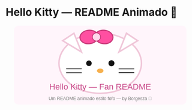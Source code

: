 # Hello Kitty — README Animado 💖

<div align="center">
  <svg xmlns="http://www.w3.org/2000/svg" width="460" height="210" viewBox="0 0 460 210" aria-label="Hello Kitty fan art animated">
    <rect width="100%" height="100%" rx="12" fill="#FFF5FB" />
    <g transform="translate(80,20)">
      <ellipse cx="150" cy="80" rx="110" ry="80" fill="#ffffff" stroke="#f0c7d9" stroke-width="4"/>
      <g fill="#121212">
        <circle cx="120" cy="80" r="8">
          <animate attributeName="r" values="8;2;8" dur="2.2s" repeatCount="indefinite" />
        </circle>
        <circle cx="180" cy="80" r="8">
          <animate attributeName="r" values="8;2;8" dur="2.2s" begin="0.25s" repeatCount="indefinite" />
        </circle>
      </g>
      <ellipse cx="150" cy="100" rx="9" ry="6" fill="#f6b04d">
        <animate attributeName="rx" values="9;6;9" dur="2.6s" repeatCount="indefinite" />
      </ellipse>
      <g stroke="#121212" stroke-width="2" stroke-linecap="round" fill="none">
        <line x1="60" y1="95" x2="100" y2="95">
          <animateTransform attributeName="transform" type="translate" values="0 0;0 -2;0 0" dur="3s" repeatCount="indefinite"/>
        </line>
        <line x1="60" y1="105" x2="100" y2="105">
          <animateTransform attributeName="transform" type="translate" values="0 0;0 2;0 0" dur="3s" repeatCount="indefinite"/>
        </line>
        <line x1="200" y1="95" x2="240" y2="95">
          <animateTransform attributeName="transform" type="translate" values="0 0;0 -2;0 0" dur="3s" begin="0.5s" repeatCount="indefinite"/>
        </line>
        <line x1="200" y1="105" x2="240" y2="105">
          <animateTransform attributeName="transform" type="translate" values="0 0;0 2;0 0" dur="3s" begin="0.5s" repeatCount="indefinite"/>
        </line>
      </g>
      <polygon points="50,20 80,0 100,50" fill="#ffffff" stroke="#f0c7d9" stroke-width="4"/>
      <polygon points="250,20 220,0 200,50" fill="#ffffff" stroke="#f0c7d9" stroke-width="4"/>
      <g transform="translate(60,-10)">
        <ellipse cx="60" cy="20" rx="24" ry="18" fill="#ff4fa1" stroke="#c93b7a" stroke-width="3">
          <animateTransform attributeName="transform" attributeType="XML" type="rotate" from="-8 60 20" to="8 60 20" dur="1.5s" repeatCount="indefinite" />
        </ellipse>
        <ellipse cx="100" cy="20" rx="24" ry="18" fill="#ff4fa1" stroke="#c93b7a" stroke-width="3">
          <animateTransform attributeName="transform" attributeType="XML" type="rotate" from="8 100 20" to="-8 100 20" dur="1.5s" repeatCount="indefinite" />
        </ellipse>
        <circle cx="80" cy="20" r="11" fill="#ffd7ec" stroke="#c93b7a" stroke-width="2"/>
      </g>
    </g>
    <g transform="translate(0,170)">
      <text x="50%" text-anchor="middle" font-family="Arial, sans-serif" font-size="22" fill="#c94b8a">Hello Kitty — Fan README</text>
      <text x="50%" y="28" text-anchor="middle" font-family="Arial, sans-serif" font-size="12" fill="#7a7a7a">
        <tspan>Um README animado estilo fofo — by Borgesza 💖</tspan>
      </text>
    </g>
  </svg>
</div>
